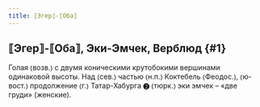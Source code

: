 ```yaml
---
title: ⟦Эгер⟧-⟦Оба⟧
---
```

## ⟦Эгер⟧-⟦Оба⟧, Эки-Эмчек, Верблюд {#1}

Голая ⦅возв.⦆ с двумя коническими крутобокими вершинами одинаковой высоты. Над ⦅сев.⦆ частью ⦅н.п.⦆ Коктебель ⦅Феодос.⦆, ⦅ю-вост.⦆ продолжение ⦅г.⦆ Татар-Хабурга ❷ ⦅тюрк.⦆ эки эмчек – «две груди» (женские). 
